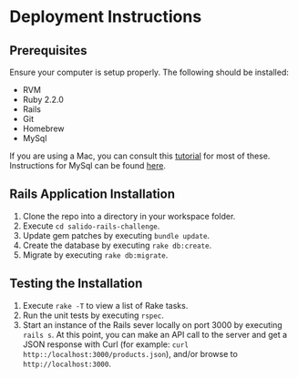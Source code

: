 # Deployment Instructions

## Prerequisites

Ensure your computer is setup properly.  The following should be installed:

* RVM
* Ruby 2.2.0
* Rails
* Git
* Homebrew
* MySql

If you are using a Mac, you can consult this [tutorial](http://railsapps.github.io/installrubyonrails-mac.html) for most of these.  Instructions for MySql can be found [here](http://dev.mysql.com/downloads/mysql/).

## Rails Application Installation

1. Clone the repo into a directory in your workspace folder.
1. Execute `cd salido-rails-challenge`.
1. Update gem patches by executing `bundle update`.
1. Create the database by executing `rake db:create`.
1. Migrate by executing `rake db:migrate`.

## Testing the Installation

1. Execute `rake -T` to view a list of Rake tasks.
1. Run the unit tests by executing `rspec`.
1. Start an instance of the Rails sever locally on port 3000 by executing `rails s`.  At this point, you can make an API call to the server and get a JSON response with Curl (for example: `curl http::/localhost:3000/products.json`), and/or browse to `http://localhost:3000`.
